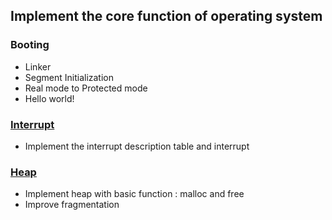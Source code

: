 ## Implement the core function of operating system
### Booting
* Linker
* Segment Initialization
* Real mode to Protected mode
* Hello world!

### [Interrupt](<https://github.com/WeiHongWi/myos/tree/main/src/idt>)
* Implement the interrupt description table and interrupt

### [Heap](<https://github.com/WeiHongWi/myos/tree/main/src/memory/heap>)
* Implement heap with basic function : malloc and free
* Improve fragmentation
